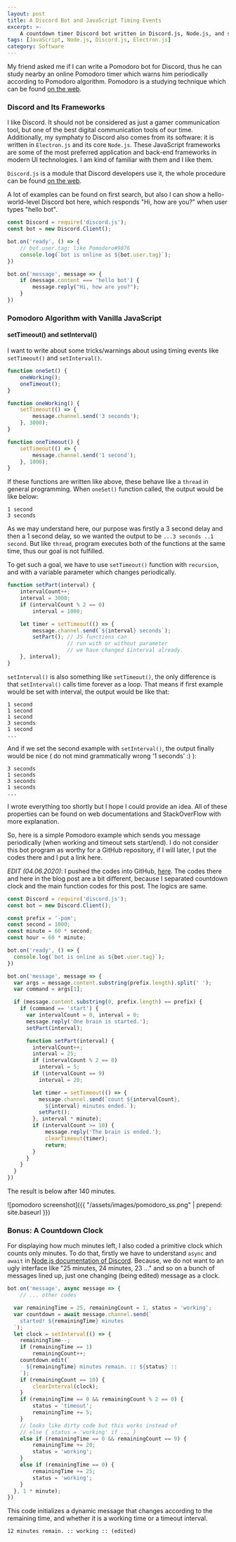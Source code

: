 ```yaml
---
layout: post
title: A Discord Bot and JavaScript Timing Events
excerpt: >-
    A countdown timer Discord bot written in Discord.js, Node.js, and some tricks about setTimeout() and setInterval() functions.
tags: [JavaScript, Node.js, Discord.js, Electron.js]
category: Software
---
```


My friend asked me if I can write a Pomodoro bot for Discord, thus he can study nearby an online Pomodoro timer which warns him periodically according to Pomodoro algorithm. Pomodoro is a studying technique which can be found [on the web](https://www.google.com/search?sxsrf=ALeKk01WQwuEZkGaewswu69rX9GgSTsx5Q%3A1590490363776&ei=-_TMXrS9Ls7ergSfjJLoCA&q=pomodoro+technique&oq=pomodoro+tech&gs_lcp=CgZwc3ktYWIQAxgAMgIIADICCAAyAggAMgIIADIFCAAQywEyAggAMgIIADIFCAAQywEyBQgAEMsBMgUIABDLAToECAAQRzoECCMQJzoECAAQQzoFCAAQgwE6BwgAEIMBEENQ2ihYuDRg9kBoAHABeACAAbsBiAHDBpIBAzAuNZgBAKABAaoBB2d3cy13aXo&sclient=psy-ab).

### Discord and Its Frameworks

I like Discord. It should not be considered as just a gamer communication tool, but one of the best digital communication tools of our time. Additionally, my symphaty to Discord also comes from its software: it is written in `Electron.js` and its core `Node.js`. These JavaScript frameworks are some of the most preferred application and back-end frameworks in modern UI technologies. I am kind of familiar with them and I like them.

`Discord.js` is a module that Discord developers use it, the whole procedure can be found [on the web](https://www.digitaltrends.com/gaming/how-to-make-a-discord-bot/).

A lot of examples can be found on first search, but also I can show a hello-world-level Discord bot here, which responds "Hi, how are you?" when user types "hello bot".

```javascript
const Discord = require('discord.js');
const bot = new Discord.Client();

bot.on('ready', () => {
    // bot.user.tag: like Pomodoro#9876
    console.log(`bot is online as ${bot.user.tag}`);
})

bot.on('message', message => {
    if (message.content === 'hello bot') {
        message.reply("Hi, how are you?");
    }
})
```

### Pomodoro Algorithm with Vanilla JavaScript

#### setTimeout() and setInterval()

I want to write about some tricks/warnings about using timing events like `setTimeout()` and `setInterval()`.

```javascript
function oneSet() {
    oneWorking();
    oneTimeout();
}

function oneWorking() {
    setTimeout(() => {
        message.channel.send('3 seconds');
    }, 3000);
}

function oneTimeout() {
    setTimeout(() => {
        message.channel.send('1 second');
    }, 1000);
}
```

If these functions are written like above, these behave like a `thread` in general programming. When `oneSet()` function called, the output would be like below:

```
1 second
3 seconds
```

As we may understand here, our purpose was firstly a 3 second delay and then a 1 second delay, so we wanted the output to be `...3 seconds ..1 second`. But like `thread`, program executes both of the functions at the same time, thus our goal is not fulfilled.

To get such a goal, we have to use `setTimeout()` function with `recursion`, and with a variable parameter which changes periodically.

```javascript
function setPart(interval) {
    intervalCount++;
    interval = 3000;
    if (intervalCount % 2 == 0)
        interval = 1000;

    let timer = setTimeout(() => {
        message.channel.send(`${interval} seconds`);
        setPart(); // JS functions can
                   // run with or without parameter
                   // we have changed $interval already.
    }, interval);
}
```

`setInterval()` is also something like `setTimeout()`, the only difference is that `setInterval()` calls time forever as a loop. That means if first example would be set with interval, the output would be like that:

```
1 second
1 second
1 second
3 seconds
1 second
...
```

And if we set the second example with `setInterval()`, the output finally would be nice ( do not mind grammatically wrong '1 seconds' :) ):

```
3 seconds
1 seconds
3 seconds
1 seconds
...
```

I wrote everything too shortly but I hope I could provide an idea. All of these properties can be found on web documentations and StackOverFlow with more explanation.

So, here is a simple Pomodoro example which sends you message periodically (when working and timeout sets start/end). I do not consider this bot program as worthy for a GitHub repository, if I will later, I put the codes there and I put a link here.

*EDIT (04.06.2020)*: I pushed the codes into GitHub, [here](https://github.com/cademirci/pomodoro-bot). The codes there and here in the blog post are a bit different, because I separated countdown clock and the main function codes for this post. The logics are same.

```javascript
const Discord = require('discord.js');
const bot = new Discord.Client();

const prefix = '-pom';
const second = 1000;
const minute = 60 * second;
const hour = 60 * minute;

bot.on('ready', () => {
  console.log(`bot is online as ${bot.user.tag}`);
})

bot.on('message', message => {
  var args = message.content.substring(prefix.length).split(' ');
  var command = args[1];

  if (message.content.substring(0, prefix.length) == prefix) {
    if (command == 'start') {
      var intervalCount = 0, interval = 0;
      message.reply('One brain is started.');
      setPart(interval);

      function setPart(interval) {
        intervalCount++;
        interval = 25;
        if (intervalCount % 2 == 0)
          interval = 5;
        if (intervalCount == 9)     
          interval = 20;

        let timer = setTimeout(() => {
          message.channel.send(`count ${intervalCount},
            ${interval} minutes ended.`);
          setPart();
        }, interval * minute);
        if (intervalCount >= 10) {
            message.reply('The brain is ended.');
            clearTimeout(timer);
            return;
        }
      }
    }
  }
})
```

The result is below after 140 minutes.

![pomodoro screenshot]({{ "/assets/images/pomodoro_ss.png" | prepend: site.baseurl }})

### Bonus: A Countdown Clock

For displaying how much minutes left, I also coded a primitive clock which counts only minutes. To do that, firstly we have to understand `async` and `await` in [Node.js documentation of Discord](https://discordjs.guide/additional-info/async-await.html). Because, we do not want to an ugly interface like "25 minutes, 24 minutes, 23 ..." and so on a bunch of messages lined up, just one changing (being edited) message as a clock.

```javascript
bot.on('message', async message => {
    // ... other codes

  var remainingTime = 25, remainingCount = 1, status = 'working';
  var countdown = await message.channel.send(`
    started! ${remainingTime} minutes
  `);
  let clock = setInterval(() => {
    remainingTime--;
    if (remainingTime == 1)
        remainingCount++;
    countdown.edit(`
      ${remainingTime} minutes remain. :: ${status} ::
    `);
    if (remainingCount == 10) {
        clearInterval(clock);
    }
    if (remainingTime == 0 && remainingCount % 2 == 0) {
        status = 'timeout';
        remainingTime += 5;
    }
    // looks like dirty code but this works instead of
    // else { status = 'working' if ... }
    else if (remainingTime == 0 && remainingCount == 9) {
        remainingTime += 20;
        status = 'working';
    }
    else if (remainingTime == 0) {
        remainingTime += 25;
        status = 'working';
    }
  }, 1 * minute);
})
```

This code initializes a dynamic message that changes according to the remaining time, and whether it is a working time or a timeout interval.

```
12 minutes remain. :: working :: (edited)
```
